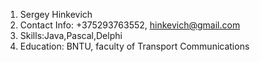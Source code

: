 1. Sergey Hinkevich
2. Contact Info: +375293763552, hinkevich@gmail.com
3. Skills:Java,Pascal,Delphi
4. Education: BNTU, faculty of Transport Communications
